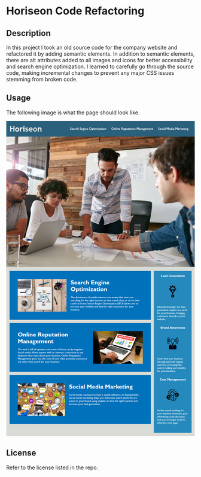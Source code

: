 # Horiseon Code Refactoring

## Description

In this project I took an old source code for the company website and refactored it by adding semantic elements. In addition to semantic elements, there are alt attributes added to all images and icons for better accessibility and search engine optimization. I learned to carefully go through the source code, making incremental changes to prevent any major CSS issues stemming from broken code.

## Usage

The following image is what the page should look like. 

![The Horiseon webpage includes a navigation bar, a header image, and cards with text and images at the bottom of the page.](./develop/assets/images/horiseonhomepage.png)

## License

Refer to the license listed in the repo. 
